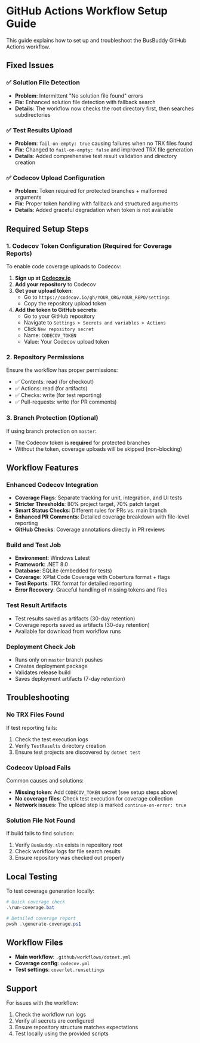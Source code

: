 # GitHub Actions Workflow Setup Guide

This guide explains how to set up and troubleshoot the BusBuddy GitHub Actions workflow.

## Fixed Issues

### ✅ Solution File Detection
- **Problem**: Intermittent "No solution file found" errors
- **Fix**: Enhanced solution file detection with fallback search
- **Details**: The workflow now checks the root directory first, then searches subdirectories

### ✅ Test Results Upload
- **Problem**: `fail-on-empty: true` causing failures when no TRX files found
- **Fix**: Changed to `fail-on-empty: false` and improved TRX file generation
- **Details**: Added comprehensive test result validation and directory creation

### ✅ Codecov Upload Configuration
- **Problem**: Token required for protected branches + malformed arguments
- **Fix**: Proper token handling with fallback and structured arguments
- **Details**: Added graceful degradation when token is not available

## Required Setup Steps

### 1. Codecov Token Configuration (Required for Coverage Reports)

To enable code coverage uploads to Codecov:

1. **Sign up at [Codecov.io](https://codecov.io)**
2. **Add your repository** to Codecov
3. **Get your upload token**:
   - Go to `https://codecov.io/gh/YOUR_ORG/YOUR_REPO/settings`
   - Copy the repository upload token
4. **Add the token to GitHub secrets**:
   - Go to your GitHub repository
   - Navigate to `Settings > Secrets and variables > Actions`
   - Click `New repository secret`
   - Name: `CODECOV_TOKEN`
   - Value: Your Codecov upload token

### 2. Repository Permissions

Ensure the workflow has proper permissions:
- ✅ Contents: read (for checkout)
- ✅ Actions: read (for artifacts)
- ✅ Checks: write (for test reporting)
- ✅ Pull-requests: write (for PR comments)

### 3. Branch Protection (Optional)

If using branch protection on `master`:
- The Codecov token is **required** for protected branches
- Without the token, coverage uploads will be skipped (non-blocking)

## Workflow Features

### Enhanced Codecov Integration
- **Coverage Flags**: Separate tracking for unit, integration, and UI tests
- **Stricter Thresholds**: 80% project target, 70% patch target
- **Smart Status Checks**: Different rules for PRs vs. main branch
- **Enhanced PR Comments**: Detailed coverage breakdown with file-level reporting
- **GitHub Checks**: Coverage annotations directly in PR reviews

### Build and Test Job
- **Environment**: Windows Latest
- **Framework**: .NET 8.0
- **Database**: SQLite (embedded for tests)
- **Coverage**: XPlat Code Coverage with Cobertura format + flags
- **Test Reports**: TRX format for detailed reporting
- **Error Recovery**: Graceful handling of missing tokens and files

### Test Result Artifacts
- Test results saved as artifacts (30-day retention)
- Coverage reports saved as artifacts (30-day retention)
- Available for download from workflow runs

### Deployment Check Job
- Runs only on `master` branch pushes
- Creates deployment package
- Validates release build
- Saves deployment artifacts (7-day retention)

## Troubleshooting

### No TRX Files Found
If test reporting fails:
1. Check the test execution logs
2. Verify `TestResults` directory creation
3. Ensure test projects are discovered by `dotnet test`

### Codecov Upload Fails
Common causes and solutions:
- **Missing token**: Add `CODECOV_TOKEN` secret (see setup steps above)
- **No coverage files**: Check test execution for coverage collection
- **Network issues**: The upload step is marked `continue-on-error: true`

### Solution File Not Found
If build fails to find solution:
1. Verify `BusBuddy.sln` exists in repository root
2. Check workflow logs for file search results
3. Ensure repository was checked out properly

## Local Testing

To test coverage generation locally:
```powershell
# Quick coverage check
.\run-coverage.bat

# Detailed coverage report
pwsh .\generate-coverage.ps1
```

## Workflow Files

- **Main workflow**: `.github/workflows/dotnet.yml`
- **Coverage config**: `codecov.yml`
- **Test settings**: `coverlet.runsettings`

## Support

For issues with the workflow:
1. Check the workflow run logs
2. Verify all secrets are configured
3. Ensure repository structure matches expectations
4. Test locally using the provided scripts
